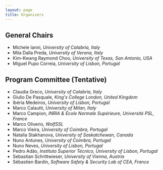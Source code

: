 ```yaml
---
layout: page
title: Organizers
---
```


## General Chairs

- Michele Ianni, _University of Calabria, Italy_
- Mila Dalla Preda, _University of Verona, Italy_
- Kim-Kwang Raymond Choo, _University of Texas, San Antonio, USA_
- Miguel Pupo Correia, _University of Lisbon, Portugal_

## Program Committee (Tentative)
- Claudia Greco, _University of Calabria, Italy_
- Giulio De Pasquale, _King's College London, United Kingdom_
- Ibéria Medeiros, _University of Lisbon, Portugal_
- Marco Calautti, _University of Milan, Italy_
- Marco Campion, _INRIA & École Normale Supérieure, Université PSL, France_
- Marco Oliverio, _WolfSSL_
- Marco Vieira, _University of Coimbra, Portugal_
- Natalia Stakhanova, _University of Saskatchewan, Canada_
- Nuno Antunes, _University of Coimbra, Portugal_
- Nuno Neves, _University of Lisbon, Portugal_
- Pedro Adão, _Instituto Superior Técnico, University of Lisbon, Portugal_
- Sebastian Schrittwieser, _University of Vienna, Austria_
- Sébastien Bardin, _Software Safety & Security Lab of CEA, France_
